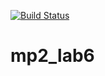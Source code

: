 [![Build Status](https://travis-ci.org/CYChack/mp2_lab6.svg?branch=main)](https://travis-ci.org/xede2321/381903-3_Stetsenko_lab_6)

# mp2_lab6
